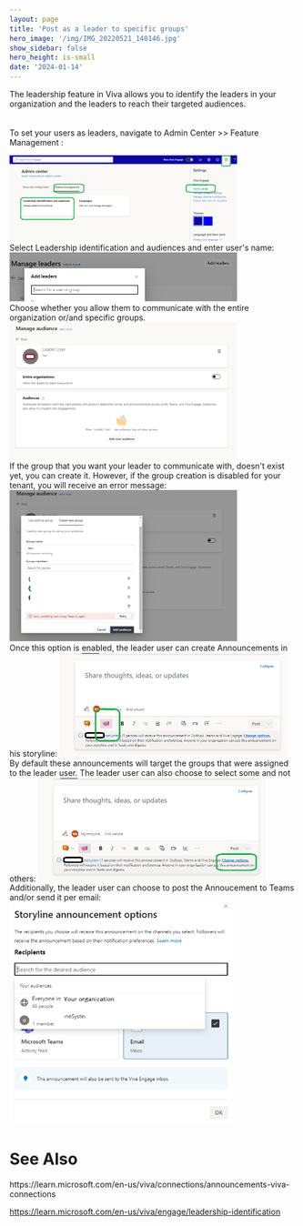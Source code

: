 ```yaml
---
layout: page
title: 'Post as a leader to specific groups'
hero_image: '/img/IMG_20220521_140146.jpg'
show_sidebar: false
hero_height: is-small
date: '2024-01-14'
---
```



The leadership feature in Viva allows you to identify the leaders in your organization and the leaders to reach their targeted audiences.
<br/><br/><br/>
To set your users as leaders, navigate to Admin Center >> Feature Management :

 <img src="/articles/images/Github-VivaLeadership.png" width="400">

<br/>
Select Leadership identification and audiences and enter user's name:

<img src="/articles/images/Github-VivaLeadership2.png" width="400">

<br/>
Choose whether you allow them to communicate with the entire organization or/and specific groups.

<img src="/articles/images/Github-VivaLeadership3.png" width="400">

<br/>
If the group that you want your leader to communicate with, doesn't exist yet, you can create it. However, if the group creation is disabled for your tenant, you will receive an error message:

<img src="/articles/images/Github-VivaLeadership4.png" width="400">


<br/>
Once this option is enabled, the leader user can create Announcements in his storyline:

<img src="/articles/images/Github-VivaLeadership5.png" width="400">


<br/>
By default these announcements will target the groups that were assigned to the leader user. The leader user can also choose to select some and not others:

<img src="/articles/images/Github-VivaLeadership6.png" width="400">

<br/>
Additionally, the leader user can choose to post the Annoucement to Teams and/or send it per email:
<img src="/articles/images/Github-VivaLeadership7.png" width="400">




 <h1>See Also</h1>
https://learn.microsoft.com/en-us/viva/connections/announcements-viva-connections

https://learn.microsoft.com/en-us/viva/engage/leadership-identification
